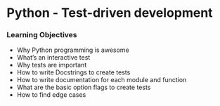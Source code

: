 # Python - Test-driven development

### Learning Objectives

 - Why Python programming is awesome
 - What’s an interactive test
 - Why tests are important
 - How to write Docstrings to create tests
 - How to write documentation for each module and function
 - What are the basic option flags to create tests
 - How to find edge cases

